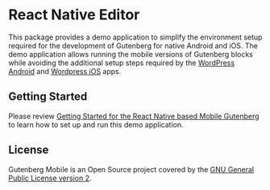 # React Native Editor

This package provides a demo application to simplify the environment setup required for the development of Gutenberg for native Android and iOS. The demo application allows running the mobile versions of Gutenberg blocks while avoiding the additional setup steps required by the [WordPress Android](https://github.com/wordpress-mobile/WordPress-Android) and [Wordpress iOS](https://github.com/wordpress-mobile/WordPress-iOS) apps.

## Getting Started

Please review [Getting Started for the React Native based Mobile Gutenberg](/docs/contributors/code/react-native/getting-started-react-native.md) to learn how to set up and run this demo application.

## License

Gutenberg Mobile is an Open Source project covered by the [GNU General Public License version 2](LICENSE).
